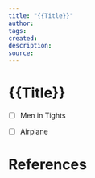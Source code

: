 ```yaml
---
title: "{{Title}}"
author: 
tags: 
created: 
description: 
source:
---
```

# {{Title}}

- [ ] Men in Tights
- [ ] Airplane



# References